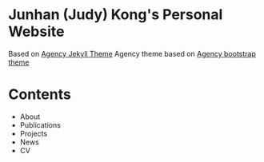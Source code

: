 Junhan (Judy) Kong's Personal Website
====================

Based on [Agency Jekyll Theme](https://github.com/y7kim/agency-jekyll-theme/)
Agency theme based on [Agency bootstrap theme ](https://startbootstrap.com/template-overviews/agency/)

# Contents

- About
- Publications
- Projects
- News
- CV
